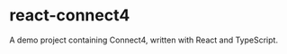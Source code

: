 react-connect4
==============

A demo project containing Connect4, written with React and TypeScript.
